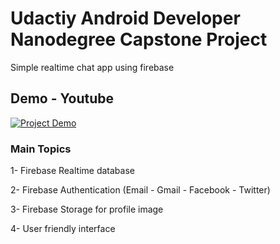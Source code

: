 # Udactiy Android Developer Nanodegree Capstone Project

Simple realtime chat app using firebase

## Demo - Youtube

[![Project Demo](http://img.youtube.com/vi/BjONq3qL2o0/0.jpg)](http://www.youtube.com/watch?v=BjONq3qL2o0)


### Main Topics

1- Firebase Realtime database

2- Firebase Authentication (Email - Gmail - Facebook - Twitter)

3- Firebase Storage for profile image

4- User friendly interface


